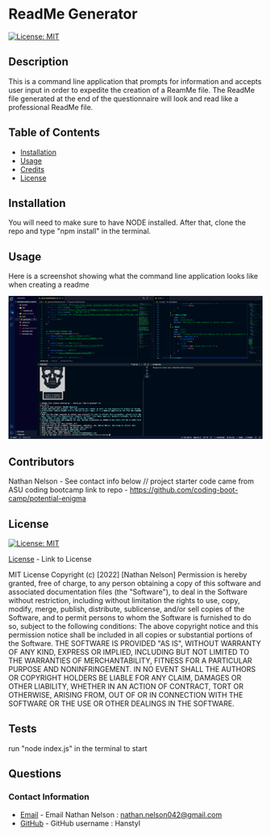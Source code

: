 # ReadMe Generator
  
  [![License: MIT](https://img.shields.io/badge/License-MIT-yellow.svg)](https://opensource.org/licenses/MIT)
    
  ## Description

  This is a command line application that prompts for information and accepts user input in order to expedite the creation of a ReamMe file. The ReadMe file generated at the end of the questionnaire will look and read like a professional ReadMe file.

  ## Table of Contents

  * [Installation](#installation)
  * [Usage](#usage)
  * [Credits](#credits)
  * [License](#license)

  ## Installation

  You will need to make sure to have NODE installed. After that, clone the repo and type "npm install" in the terminal. 

  ## Usage

  Here is a screenshot showing what the command line application looks like when creating a readme

  ![alt text](assets/images/screenshot.png)

  ## Contributors

  Nathan Nelson - See contact info below // project starter code came from ASU coding bootcamp link to repo - https://github.com/coding-boot-camp/potential-enigma

  ## License

  [![License: MIT](https://img.shields.io/badge/License-MIT-yellow.svg)](https://opensource.org/licenses/MIT)

  [License](https://opensource.org/licenses/MIT) - Link to License

  
MIT License
Copyright (c) [2022] [Nathan Nelson]
Permission is hereby granted, free of charge, to any person obtaining a copy
of this software and associated documentation files (the "Software"), to deal
in the Software without restriction, including without limitation the rights
to use, copy, modify, merge, publish, distribute, sublicense, and/or sell
copies of the Software, and to permit persons to whom the Software is
furnished to do so, subject to the following conditions:
The above copyright notice and this permission notice shall be included in all
copies or substantial portions of the Software.
THE SOFTWARE IS PROVIDED "AS IS", WITHOUT WARRANTY OF ANY KIND, EXPRESS OR
IMPLIED, INCLUDING BUT NOT LIMITED TO THE WARRANTIES OF MERCHANTABILITY,
FITNESS FOR A PARTICULAR PURPOSE AND NONINFRINGEMENT. IN NO EVENT SHALL THE
AUTHORS OR COPYRIGHT HOLDERS BE LIABLE FOR ANY CLAIM, DAMAGES OR OTHER
LIABILITY, WHETHER IN AN ACTION OF CONTRACT, TORT OR OTHERWISE, ARISING FROM,
OUT OF OR IN CONNECTION WITH THE SOFTWARE OR THE USE OR OTHER DEALINGS IN THE
SOFTWARE.


  ## Tests

  run "node index.js" in the terminal to start

  ## Questions
  ### Contact Information
* [Email](mailto:nathan.nelson042@gmail.com) - Email Nathan Nelson : nathan.nelson042@gmail.com
* [GitHub](https://github.com/Hanstyl) - GitHub username : Hanstyl
